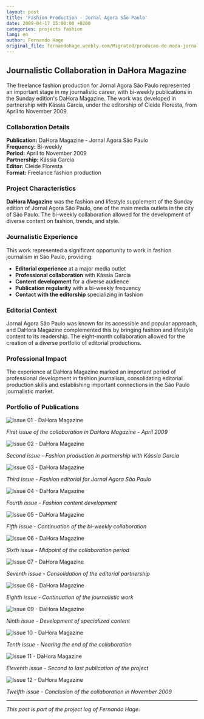 ```yaml
---
layout: post
title: 'Fashion Production - Jornal Agora São Paulo'
date: 2009-04-17 15:00:00 +0200
categories: projects fashion
lang: en
author: Fernando Hage
original_file: fernandohage.weebly.com/Migrated/producao-de-moda-jornal-agora-sao-paulo.html
---
```


## Journalistic Collaboration in DaHora Magazine

The freelance fashion production for Jornal Agora São Paulo represented an important stage in my journalistic career, with bi-weekly publications in the Sunday edition's DaHora Magazine. The work was developed in partnership with Kássia Garcia, under the editorship of Cleide Floresta, from April to November 2009.

### Collaboration Details

**Publication:** DaHora Magazine - Jornal Agora São Paulo  
**Frequency:** Bi-weekly  
**Period:** April to November 2009  
**Partnership:** Kássia Garcia  
**Editor:** Cleide Floresta  
**Format:** Freelance fashion production


### Project Characteristics

**DaHora Magazine** was the fashion and lifestyle supplement of the Sunday edition of Jornal Agora São Paulo, one of the main media outlets in the city of São Paulo. The bi-weekly collaboration allowed for the development of diverse content on fashion, trends, and style.

### Journalistic Experience

This work represented a significant opportunity to work in fashion journalism in São Paulo, providing:

- **Editorial experience** at a major media outlet
- **Professional collaboration** with Kássia Garcia
- **Content development** for a diverse audience
- **Publication regularity** with a bi-weekly frequency
- **Contact with the editorship** specializing in fashion

### Editorial Context

Jornal Agora São Paulo was known for its accessible and popular approach, and DaHora Magazine complemented this by bringing fashion and lifestyle content to its readership. The eight-month collaboration allowed for the creation of a diverse portfolio of editorial productions.

### Professional Impact

The experience at DaHora Magazine marked an important period of professional development in fashion journalism, consolidating editorial production skills and establishing important connections in the São Paulo journalistic market.

### Portfolio of Publications


![Issue 01 - DaHora Magazine](/assets/images/2009-04-17-producao-moda-jornal-agora-sao-paulo-01.jpg)

*First issue of the collaboration in DaHora Magazine - April 2009*


![Issue 02 - DaHora Magazine](/assets/images/2009-04-17-producao-moda-jornal-agora-sao-paulo-02.jpg)

*Second issue - Fashion production in partnership with Kássia Garcia*


![Issue 03 - DaHora Magazine](/assets/images/2009-04-17-producao-moda-jornal-agora-sao-paulo-03.jpg)

*Third issue - Fashion editorial for Jornal Agora São Paulo*


![Issue 04 - DaHora Magazine](/assets/images/2009-04-17-producao-moda-jornal-agora-sao-paulo-04.jpg)

*Fourth issue - Fashion content development*


![Issue 05 - DaHora Magazine](/assets/images/2009-04-17-producao-moda-jornal-agora-sao-paulo-05.jpg)

*Fifth issue - Continuation of the bi-weekly collaboration*


![Issue 06 - DaHora Magazine](/assets/images/2009-04-17-producao-moda-jornal-agora-sao-paulo-06.jpg)

*Sixth issue - Midpoint of the collaboration period*


![Issue 07 - DaHora Magazine](/assets/images/2009-04-17-producao-moda-jornal-agora-sao-paulo-07.jpg)

*Seventh issue - Consolidation of the editorial partnership*


![Issue 08 - DaHora Magazine](/assets/images/2009-04-17-producao-moda-jornal-agora-sao-paulo-08.jpg)

*Eighth issue - Continuation of the journalistic work*


![Issue 09 - DaHora Magazine](/assets/images/2009-04-17-producao-moda-jornal-agora-sao-paulo-09.jpg)

*Ninth issue - Development of specialized content*


![Issue 10 - DaHora Magazine](/assets/images/2009-04-17-producao-moda-jornal-agora-sao-paulo-10.jpg)

*Tenth issue - Nearing the end of the collaboration*


![Issue 11 - DaHora Magazine](/assets/images/2009-04-17-producao-moda-jornal-agora-sao-paulo-11.jpg)

*Eleventh issue - Second to last publication of the project*


![Issue 12 - DaHora Magazine](/assets/images/2009-04-17-producao-moda-jornal-agora-sao-paulo-12.jpg)

*Twelfth issue - Conclusion of the collaboration in November 2009*


---

*This post is part of the project log of Fernando Hage.*